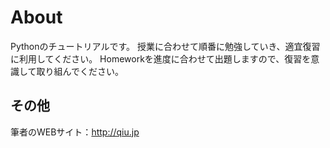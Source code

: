 # About
Pythonのチュートリアルです。
授業に合わせて順番に勉強していき、適宜復習に利用してください。
Homeworkを進度に合わせて出題しますので、復習を意識して取り組んでください。

## その他
筆者のWEBサイト：<http://qiu.jp>

